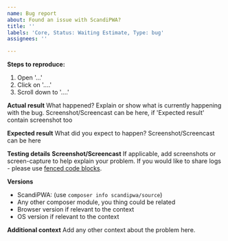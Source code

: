 ```yaml
---
name: Bug report
about: Found an issue with ScandiPWA?
title: ''
labels: 'Core, Status: Waiting Estimate, Type: bug'
assignees: ''

---
```


**Steps to reproduce:**
1. Open '...'
2. Click on '....'
3. Scroll down to '....'

**Actual result**
What happened? Explain or show what is currently happening with the bug. 
Screenshot/Screencast can be here, if 'Expected result' contain screenshot too

**Expected result**
What did you expect to happen?
Screenshot/Screencast can be here

**Testing details**
**Screenshot/Screencast**
If applicable, add screenshots or screen-capture to help explain your problem. If you would like to share logs - please use [fenced code blocks](https://help.github.com/en/github/writing-on-github/creating-and-highlighting-code-blocks).

**Versions**
- ScandiPWA: (use `composer info scandipwa/source`)
- Any other composer module, you thing could be related
- Browser version if relevant to the context
- OS version if relevant to the context

**Additional context**
Add any other context about the problem here.
